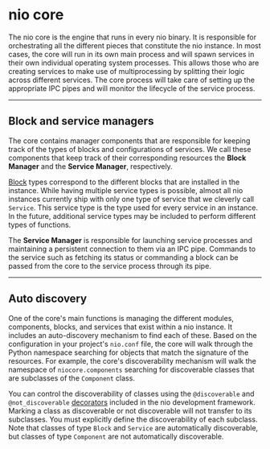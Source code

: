 # nio core

The nio core is the engine that runs in every nio binary. It is responsible for orchestrating all the different pieces that constitute the nio instance. In most cases, the core will run in its own main process and will spawn services in their own individual operating system processes. This allows those who are creating services to make use of multiprocessing by splitting their logic across different services. The core process will take care of setting up the appropriate IPC pipes and will monitor the lifecycle of the service process.

---

## Block and service managers

The core contains manager components that are responsible for keeping track of the types of blocks and configurations of services. We call these components that keep track of their corresponding resources the **Block Manager** and the **Service Manager**, respectively.

[Block](/blocks) types correspond to the different blocks that are installed in the instance. While having multiple service types is possible, almost all nio instances currently ship with only one type of service that we cleverly call `Service`. This service type is the type used for every service in an instance. In the future, additional service types may be included to perform different types of functions.

The **Service Manager** is responsible for launching service processes and maintaining a persistent connection to them via an IPC pipe. Commands to the service such as fetching its status or commanding a block can be passed from the core to the service process through its pipe.

---

## Auto discovery

One of the core's main functions is managing the different modules, components, blocks, and services that exist within a nio instance. It includes an auto-discovery mechanism to find each of these. Based on the configuration in your project's `nio.conf` file, the core will walk through the Python namespace searching for objects that match the signature of the resources. For example, the core's discoverability mechanism will walk the namespace of `niocore.components` searching for discoverable classes that are subclasses of the `Component` class.

You can control the discoverability of classes using the `@discoverable` and `@not_discoverable` [decorators](https://github.com/niolabs/nio/blob/master/nio/util/discovery.py) included in the nio development framework. Marking a class as discoverable or not discoverable will not transfer to its subclasses. You must explicitly define the discoverability of each subclass. Note that classes of type `Block` and `Service` are automatically discoverable, but classes of type `Component` are not automatically discoverable.
